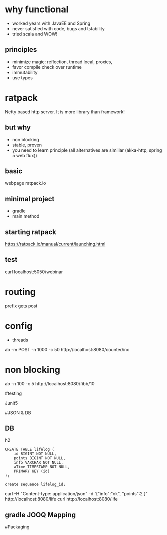 # why functional

- worked years with JavaEE and Spring
- never satisfied with code, bugs and tstability
- tried scala and WOW!

## principles
- minimize magic: reflection, thread local, proxies,
- favor compile check over runtime
- immutability
- use types


# ratpack

Netty based http server.
It is more library than framework!

## but why
- non  blocking
- stable, proven
- you need to learn principle (all alternatives are simillar (akka-http, spring 5 web flux))

## basic
webpage ratpack.io


## minimal project
- gradle
- main method

## starting ratpack
https://ratpack.io/manual/current/launching.html

## test
curl localhost:5050/webinar

# routing
prefix
gets 
post

# config

- threads

ab -m POST  -n 1000 -c 50 http://localhost:8080/counter/inc

# non blocking

ab  -n 100 -c 5 http://localhost:8080/fibb/10

#testing

Junit5

#JSON & DB

## DB
h2
```
CREATE TABLE lifelog (
    id BIGINT NOT NULL,
    points BIGINT NOT NULL,
    info VARCHAR NOT NULL,
    aTime TIMESTAMP NOT NULL,
    PRIMARY KEY (id)
);

create sequence lifelog_id;
```
curl -H "Content-type: application/json" -d '{"info":"ok", "points":2 }' http://localhost:8080/life
curl  http://localhost:8080/life

## gradle JOOQ Mapping

#Packaging









 


